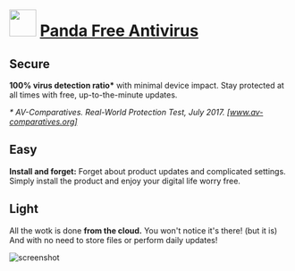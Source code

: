 ﻿# <img src="https://cdn.jsdelivr.net/gh/chtof/chocolatey-packages/automatic/pandafreeantivirus/pandafreeantivirus.png" width="48" height="48"/> [Panda Free Antivirus](https://chocolatey.org/packages/pandafreeantivirus)

## Secure
**100% virus detection ratio&ast;** with minimal device impact.
Stay protected at all times with free, up-to-the-minute updates.

_* AV-Comparatives. Real-World Protection Test, July 2017. [www.av-comparatives.org]_

## Easy
**Install and forget:** Forget about product updates and complicated settings.
Simply install the product and enjoy your digital life worry free.

## Light
All the wotk is done **from the cloud.** You won't notice it's there! (but it is)
And with no need to store files or perform daily updates!

![screenshot](https://cdn.jsdelivr.net/gh/chtof/chocolatey-packages/automatic/pandafreeantivirus/screenshot.png)